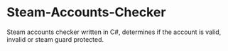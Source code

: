 # Steam-Accounts-Checker
Steam accounts checker written in C#, determines if the account is valid, invalid or steam guard protected.
